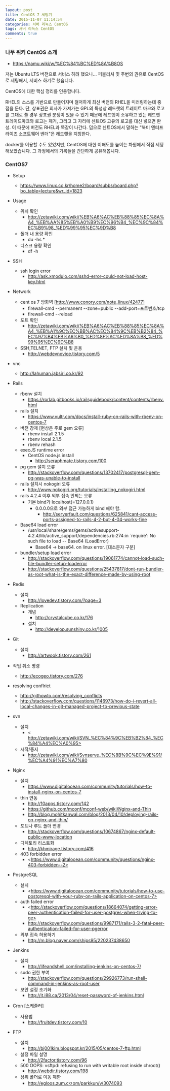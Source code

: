 ```yaml
---
layout: post
title: CentOS 7 세팅기
date: 2015-11-07 11:14:54
categories: 서버 리눅스 CentOS
tags: 서버 리눅스 CentOS
comments: true
---
```

### 나무 위키 CentOS 소개
* <https://namu.wiki/w/%EC%84%BC%ED%8A%B8OS>

저는 Ubuntu LTS 버전으로 서비스 하려 했으나... 퍼블리셔 및 주변의 권유로 CentOS로 세팅해서, 서비스 하기로 했습니다.

CentOS에 대한 핵심 정리를 인용합니다.

RHEL의 소스를 기반으로 만들어지며 철저하게 최신 버전의 RHEL을 미러링하는데 중점을 둔다. 단, 상표권은 회사가 가져가는 GPL의 특성상 레드햇의 트레이트 마크와 로고를 그대로 쓸 경우 상표권 분쟁이 있을 수 있기 때문에 레드햇이 소유하고 있는 레드햇 트레이드마크와 로고는 제거, 그리고 그 자리에 센트OS 고유의 로고를 대신 넣으면 완성. 이 때문에 버전도 RHEL과 똑같이 나간다. 덤으로 센트OS에서 말하는 "북미 엔터프라이즈 소프트웨어 벤더"은 레드햇을 지칭한다.

docker를 이용할 수도 있었지만, CentOS에 대한 이해도를 높이는 차원에서 직접 세팅해보았습니다.
그 과정에서의 기록들을 간단하게 공유해봅니다.

### CentOS7
* Setup
    * <https://www.linux.co.kr/home2/board/subbs/board.php?bo_table=lecture&wr_id=1823>
* Usage
    * 위치 확인
        * <http://zetawiki.com/wiki/%EB%A6%AC%EB%88%85%EC%8A%A4_%EB%AA%85%EB%A0%B9%EC%96%B4_%EC%9C%84%EC%B9%98_%ED%99%95%EC%9D%B8>
    * 폴더 내 용량 확인
        * du -hs *
    * 디스크 용량 확인
        * df -h
* SSH
    * ssh login error
        * <http://ask.xmodulo.com/sshd-error-could-not-load-host-key.html>
* Network
    * cent os 7 방화벽 [http://www.conory.com/note_linux/42477]
        * firewall-cmd --permanent --zone=public --add-port=포트번호/tcp
        * firewall-cmd --reload
    * 포트 확인
        * <http://zetawiki.com/wiki/%EB%A6%AC%EB%88%85%EC%8A%A4_%EB%A1%9C%EC%BB%AC%EC%84%9C%EB%B2%84_%EC%97%B4%EB%A6%B0_%ED%8F%AC%ED%8A%B8_%ED%99%95%EC%9D%B8>
    * SSH,TELNET, FTP 설치 및 운용
        * <http://webdevnovice.tistory.com/5>
* vnc
    * <http://lahuman.jabsiri.co.kr/92>
* Rails
    * rbenv 설치
        * <https://rorlab.gitbooks.io/railsguidebook/content/contents/rbenv.html>
    * rails 설치
        * <https://www.vultr.com/docs/install-ruby-on-rails-with-rbenv-on-centos-7>
    * 버전 강제 [현상은 주로 gem 오류]
        * rbenv install 2.1.5
        * rbenv local 2.1.5
        * rbenv rehash
    * execJS runtime error
        * CentOS node.js install
            * <http://seraphmate.tistory.com/100>
    * pg gem 설치 오류
        * ​<http://​stackoverflow.com/questions/13702417/postgresql-gem-pg-was-unable-to-install>
    * rails 설치시 nokogiri 오류
        * <http://www.nokogiri.org/tutorials/installing_nokogiri.html>
    * rails 4.2.4 이후 외부 접속 안되는 오류
        * 기본 bind가 localhost(=127.0.0.1)
            * 0.0.0.0으로 외부 접근 가능하게 bind 해야 함.
                * <http://serverfault.com/questions/625841/cant-access-ports-assigned-to-rails-4-2-but-4-04-works-fine>
    * Base64 load error
        * /usr/local/share/gems/gems/activesupport-4.2.4/lib/active_support/dependencies.rb:274:in `require': No such file to load -- Base64 (LoadError)
            * Base64 -> base64. on linux error. [대소문자 구분]
    * bundler/setup load error
        * <http://stackoverflow.com/questions/19061774/cannot-load-such-file-bundler-setup-loaderror>
        * <http://stackoverflow.com/questions/25437817/dont-run-bundler-as-root-what-is-the-exact-difference-made-by-using-root>
* Redis
    * 설치
        * <http://lovedev.tistory.com/?page=3>
    * Replication
        * 개념
            * <http://crystalcube.co.kr/176>
        * 설치
            * <http://develop.sunshiny.co.kr/1005>
* Git
    * 설치
        * ​<http://artwook.tistory.com/261>
* 작업 취소 명령
    * <http://ecogeo.tistory.com/276>
* resolving conflrict
    * ​<http://githowto.com/resolving_conflicts>
    * <http://stackoverflow.com/questions/1146973/how-do-i-revert-all-local-changes-in-git-managed-project-to-previous-state>
* svn
    * 설치
        * <​http://zetawiki.com/wiki/SVN_%EC%84%9C%EB%B2%84_%EC%84%A4%EC%A0%95>
    * 시작/중지
        * <http://zetawiki.com/wiki/Svnserve_%EC%8B%9C%EC%9E%91/%EC%A4%91%EC%A7%80>
* Nginx
    * 설치
        * <https://www.digitalocean.com/community/tutorials/how-to-install-nginx-on-centos-7>
    * thin 연동
        * <http://10apps.tistory.com/142>
        * <https://github.com/mconf/mconf-web/wiki/Nginx-and-Thin>
        * <http://blog.mohitkanwal.com/blog/2013/04/10/deploying-rails-on-nginx-and-thin/>
    * 포트나 루트 폴더 변경
        * <http://stackoverflow.com/questions/10674867/nginx-default-public-www-location>
    * 디렉토리 리스트화
        * <http://khmirage.tistory.com/416>
    * 403 forbidden error
        * <​https://www.digitalocean.com/community/questions/nginx-403-forbidden--2>
* PostgreSQL
    * 설치
        * <​https://www.digitalocean.com/community/tutorials/how-to-use-postgresql-with-your-ruby-on-rails-application-on-centos-7>
    * auth failed error
        * <​http://stackoverflow.com/questions/18664074/getting-error-peer-authentication-failed-for-user-postgres-when-trying-to-ge>
        * <http://stackoverflow.com/questions/9987171/rails-3-2-fatal-peer-authentication-failed-for-user-pgerror>
    * 외부 접속 허용하기
        * <http://m.blog.naver.com/ships95/220237438650>

* Jenkins
    * 설치
        * ​<http://lifeandshell.com/installing-jenkins-on-centos-7/>
    * sudo 권한 부여
        * <http://stackoverflow.com/questions/29926773/run-shell-command-in-jenkins-as-root-user>
    * 보안 설정 초기화
        * <http://it.i88.ca/2013/04/reset-password-of-jenkins.html>
* Cron [스케쥴러]
    * 사용법
        * <http://fruitdev.tistory.com/10>
* FTP
    * 설치
        * <http://bj001kim.blogspot.kr/2015/05/centos-7-ftp.html>
    * 설정 파일 설명
        * <http://2factor.tistory.com/96>
    * 500 OOPS: vsftpd: refusing to run with writable root inside chroot()
        * <http://webdir.tistory.com/198>
    * 상위 폴더로 이동 제한
        * <http://egloos.zum.cㅇom/parkkun/v/3074093>